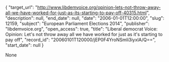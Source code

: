 {
  "target_url": "http://www.libdemvoice.org/opinion-lets-not-throw-away-all-we-have-worked-for-just-as-its-starting-to-pay-off-40315.html", 
  "description": null, 
  "end_date": null, 
  "date": "2006-01-01T12:00:00", 
  "slug": 12159, 
  "subject": "European Parliament Elections 2014", 
  "publisher": "libdemvoice.org", 
  "open_access": true, 
  "title": "Liberal democrat Voice: Opinion: Let's not throw away all we have worked for just as it's starting to pay off", 
  "record_id": "20060101T120000/jEP0F4YroNSmIi3iyxlA/Q==", 
  "start_date": null
}

None